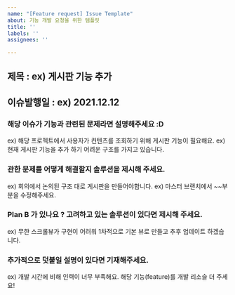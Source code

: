 ```yaml
---
name: "[Feature request] Issue Template"
about: 기능 개발 요청을 위한 템플릿
title: ''
labels: ''
assignees: ''

---
```


## 제목 : ex) 게시판 기능 추가
## 이슈발행일 :  ex) 2021.12.12

### 해당 이슈가 기능과 관련된 문제라면 설명해주세요 :D
ex) 해당 프로젝트에서 사용자가 컨텐츠를 조회하기 위해 게시판 기능이 필요해요.
ex) 현재 게시판 기능을 추가 하기 어려운 구조를 가지고 있습니다.  

### 관한 문제를 어떻게 해결할지 솔루션을 제시해 주세요.
ex)  회의에서 논의된 구조 대로 게시판을 만들어야합니다. 
ex)  마스터 브랜치에서 ~~부분을 수정해주세요. 

### Plan B 가 있나요 ? 고려하고 있는 솔루션이 있다면 제시해 주세요.
ex) 무한 스크롤뷰가  구현이 어려워 1차적으로 기본 뷰로 만들고 추후 업데이트 하겠습니다.

### 추가적으로 덧붙일 설명이 있다면 기재해주세요.
ex) 개발 시간에 비해 인력이 너무 부족해요. 해당 기능(feature)를 개발 리소슬 더 주세요!
